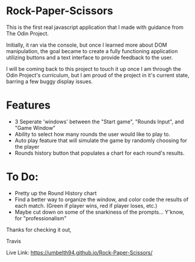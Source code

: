 # Rock-Paper-Scissors

This is the first real javascript application that I made with guidance from The Odin Project.  

Initially, it ran via the console, but once I learned more about DOM manipulation, the goal became to create a fully functioning application utilizing buttons and a text interface to provide feedback to the user.  

I will be coming back to this project to touch it up once I am through the Odin Project's curriculum, but I am proud of the project in it's current state, barring a few buggy display issues.  

# Features
* 3 Seperate 'windows' between the "Start game", "Rounds Input", and "Game Window"
* Ability to select how many rounds the user would like to play to.
* Auto play feature that will simulate the game by randomly choosing for the player
* Rounds history button that populates a chart for each round's results.  

# To Do:
* Pretty up the Round History chart
* Find a better way to organize the window, and color code the results of each match.  (Green if player wins, red if player loses, etc.) 
* Maybe cut down on some of the snarkiness of the prompts...  Y'know, for "professionalism" 

Thanks for checking it out,

Travis

Live Link: https://umbelth94.github.io/Rock-Paper-Scissors/

